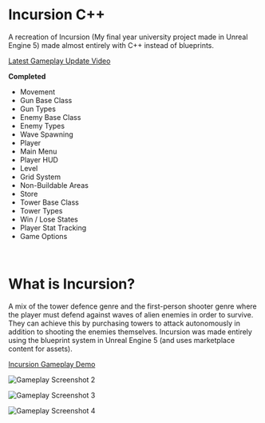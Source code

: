 # Incursion C++

A recreation of Incursion (My final year university project made in Unreal Engine 5) made almost entirely with  C++ instead of blueprints.

[Latest Gameplay Update Video](https://www.youtube.com/watch?v=n9TOkX0-jLE)

**Completed**
-	Movement
-	Gun Base Class
-	Gun Types
-	Enemy Base Class
-	Enemy Types
-	Wave Spawning
-	Player
-	Main Menu
-	Player HUD
-	Level
-	Grid System
-	Non-Buildable Areas
-	Store
-	Tower Base Class
-	Tower Types
-	Win / Lose States
-	Player Stat Tracking
-	Game Options

<br/>

# What is Incursion?

A mix of the tower defence genre and the first-person shooter genre where the player must defend against waves of alien enemies in order to survive. 
They can achieve this by purchasing towers to attack autonomously in addition to shooting the enemies themselves. 
Incursion was made entirely using the blueprint system in Unreal Engine 5 (and uses marketplace content for assets).

[Incursion Gameplay Demo](https://youtu.be/FfDdiYMdQNU)

![Gameplay Screenshot 2](https://github.com/LukeBaughan/FYP_Incursion/assets/43883865/90cd2d3d-e392-4eb3-9270-ea3fee757590)

![Gameplay Screenshot 3](https://github.com/LukeBaughan/FYP_Incursion/assets/43883865/9e652ccb-59b4-4a66-8911-05908dc67a4c)

![Gameplay Screenshot 4](https://github.com/LukeBaughan/FYP_Incursion/assets/43883865/7e2b50cb-6caa-4559-a973-340f5a256da4)
